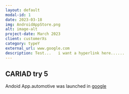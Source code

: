 ```yaml
---
layout: default
modal-id: 1
date: 2023-03-18
img: AndroidAppStore.png
alt: image-alt
project-date: March 2023
client: customerXs
category: typeY
external_url: www.google.com
description: Test...   i want a hyperlink here......
---
```


## CARIAD try 5

Andoid App.automotive was launched in 
[google](www.google.com)




